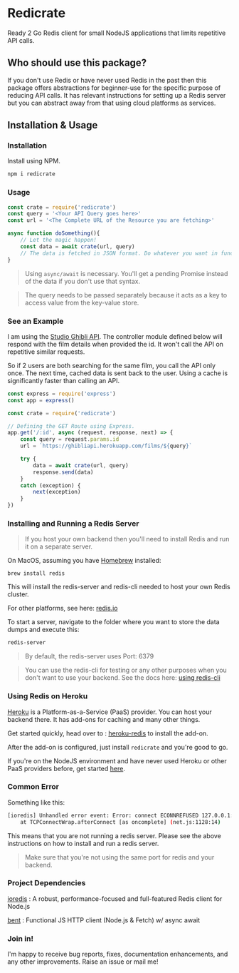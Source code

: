 # Redicrate

Ready 2 Go Redis client for small NodeJS applications that limits repetitive API calls.

## Who should use this package?

If you don't use Redis or have never used Redis in the past then this package offers abstractions for beginner-use for the specific purpose of reducing API calls. It has relevant instructions for setting up a Redis server but you can abstract away from that using cloud platforms as services.

## Installation & Usage

### Installation

Install using NPM.
```bash
npm i redicrate
```

### Usage

```javascript
const crate = require('redicrate')
const query = '<Your API Query goes here>'
const url = '<The Complete URL of the Resource you are fetching>'

async function doSomething(){
    // Let the magic happen!
    const data = await crate(url, query)
    // The data is fetched in JSON format. Do whatever you want in function scope.
}
```
> Using `async/await` is necessary. You'll get a pending Promise instead of the data if you don't use that syntax.

> The query needs to be passed separately because it acts as a key to access value from the key-value store.

### See an Example

I am using the <a href="https://ghibliapi.herokuapp.com/">Studio Ghibli API</a>. The controller module defined below will respond with the film details when provided the id. It won't call the API on repetitive similar requests.

So if 2 users are both searching for the same film, you call the API only once. The next time, cached data is sent back to the user. Using a cache is significantly faster than calling an API.

```javascript controllers/stock.js
const express = require('express')
const app = express()

const crate = require('redicrate')

// Defining the GET Route using Express.
app.get('/:id', async (request, response, next) => {
    const query = request.params.id
    url = `https://ghibliapi.herokuapp.com/films/${query}`

    try {
        data = await crate(url, query)
        response.send(data)
    }
    catch (exception) {
        next(exception)
    }
})
```

### Installing and Running a Redis Server

> If you host your own backend then you'll need to install Redis and run it on a separate server.

On MacOS, assuming you have <a href="https://brew.sh/">Homebrew</a> installed:

```brew install redis```

This will install the redis-server and redis-cli needed to host your own Redis cluster.

For other platforms, see here: <a href="https://redis.io/">redis.io</a>


To start a server, navigate to the folder where you want to store the data dumps and execute this:
```bash
redis-server
```
> By default, the redis-server uses Port: 6379

> You can use the redis-cli for testing or any other purposes when you don't want to use your backend. See the docs here: <a href="https://redis.io/topics/rediscli">using redis-cli</a>



### Using Redis on Heroku

<a href="https://dashboard.heroku.com/">Heroku</a> is a Platform-as-a-Service (PaaS) provider. You can host your backend there. It has add-ons for caching and many other things.

Get started quickly, head over to : <a href="https://elements.heroku.com/addons/heroku-redis">heroku-redis</a> to install the add-on.

After the add-on is configured, just install `redicrate` and you're good to go.

If you're on the NodeJS environment and have never used Heroku or other PaaS providers before, get started <a href="https://devcenter.heroku.com/articles/getting-started-with-nodejs">here</a>.

### Common Error

Something like this:

```bash
[ioredis] Unhandled error event: Error: connect ECONNREFUSED 127.0.0.1:6379
    at TCPConnectWrap.afterConnect [as oncomplete] (net.js:1128:14)
```

This means that you are not running a redis server. Please see the above instructions on how to install and run a redis server.
> Make sure that you're not using the same port for redis and your backend.

### Project Dependencies

<a href="https://github.com/luin/ioredis">ioredis</a> : A robust, performance-focused and full-featured Redis client for Node.js

<a href="https://github.com/mikeal/bent">bent</a> : Functional JS HTTP client (Node.js & Fetch) w/ async await

### Join in!
I'm happy to receive bug reports, fixes, documentation enhancements, and any other improvements. Raise an issue or mail me!


